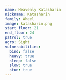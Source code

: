 ```yaml
---
name: Heavenly Katasharin
nickname: Katasharin
family: Wheel
image: katasharin.png
start_floor: 21
end_floor: 24
patrol: true
agro: Sight
vulnerabilities:
  bind: false
  heavy: true
  sleep: false
  slow: true
  stun: true
---
```


